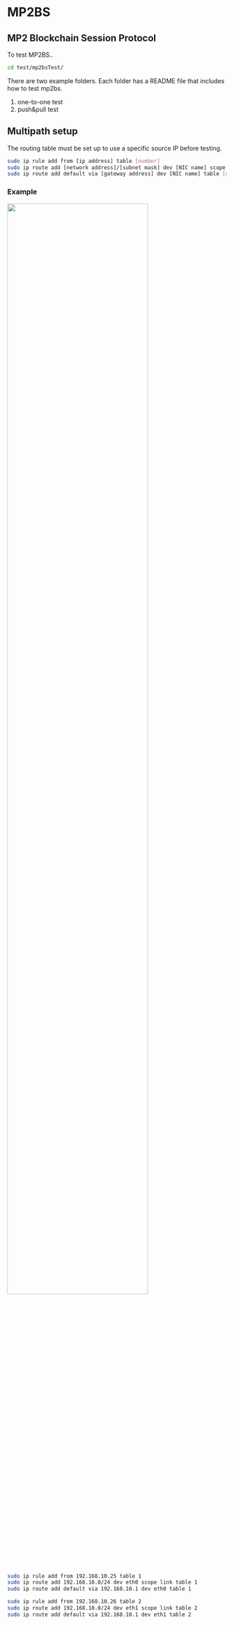 # MP2BS

## MP2 Blockchain Session Protocol

To test MP2BS.. 

```sh
cd test/mp2bsTest/
```

There are two example folders. Each folder has a README file that includes how to test mp2bs.  

1. one-to-one test 
2. push&pull test 

## Multipath setup

The routing table must be set up to use a specific source IP before testing.

```sh
sudo ip rule add from [ip address] table [number]
sudo ip route add [network address]/[subnet mask] dev [NIC name] scope link table [number]
sudo ip route add default via [gateway address] dev [NIC name] table [number]
```

### Example 

<img width="80%" src="https://github.com/MCNL-HGU/mp2bs/assets/52683010/bf0c5529-ff59-4ac9-bed1-18cba6e97bba"/>

```sh
sudo ip rule add from 192.168.10.25 table 1
sudo ip route add 192.168.10.0/24 dev eth0 scope link table 1
sudo ip route add default via 192.168.10.1 dev eth0 table 1

sudo ip rule add from 192.168.10.26 table 2
sudo ip route add 192.168.10.0/24 dev eth1 scope link table 2
sudo ip route add default via 192.168.10.1 dev eth1 table 2
```